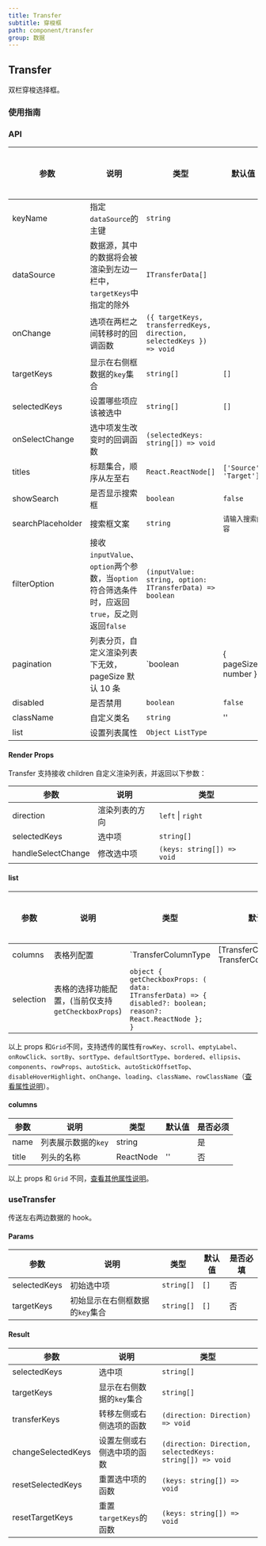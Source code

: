 ```yaml
---
title: Transfer
subtitle: 穿梭框
path: component/transfer
group: 数据
---
```


## Transfer

双栏穿梭选择框。

### 使用指南

### API

| 参数              | 说明                                                                                          | 类型                                                                 | 默认值                 | 备选值 | 是否必填 |
| ----------------- | --------------------------------------------------------------------------------------------- | -------------------------------------------------------------------- | ---------------------- | ------ | -------- |
| keyName           | 指定`dataSource`的主键                                                                        | `string`                                                             |                        |        | 是       |
| dataSource        | 数据源，其中的数据将会被渲染到左边一栏中，`targetKeys`中指定的除外                            | `ITransferData[]`                                                    |                        |        | 是       |
| onChange          | 选项在两栏之间转移时的回调函数                                                                | `({ targetKeys, transferredKeys, direction, selectedKeys }) => void` |                        |        | 是       |
| targetKeys        | 显示在右侧框数据的`key`集合                                                                   | `string[]`                                                           | `[]`                   |        | 否       |
| selectedKeys      | 设置哪些项应该被选中                                                                          | `string[]`                                                           | `[]`                   |        | 否       |
| onSelectChange    | 选中项发生改变时的回调函数                                                                    | `(selectedKeys: string[]) => void`                                   |                        |        | 否       |
| titles            | 标题集合，顺序从左至右                                                                        | `React.ReactNode[]`                                                  | `['Source', 'Target']` |        | 否       |
| showSearch        | 是否显示搜索框                                                                                | `boolean`                                                            | `false`                | `true` | 否       |
| searchPlaceholder | 搜索框文案                                                                                    | `string`                                                             | `请输入搜索内容`       |        | 否       |
| filterOption      | 接收`inputValue`、`option`两个参数，当`option`符合筛选条件时，应返回`true`，反之则返回`false` | `(inputValue: string, option: ITransferData) => boolean`             |                        |        | 否       |
| pagination        | 列表分页，自定义渲染列表下无效，pageSize 默认 10 条                                           | `boolean | { pageSize: number }`                                     | `false`                |        | 否       |
| disabled          | 是否禁用                                                                                      | `boolean`                                                            | `false`                | `true` | 否       |
| className         | 自定义类名                                                                                    | `string`                                                             | ''                     |        | 否       |
| list              | 设置列表属性                                                                                  | `Object ListType`                                                    |                        |        | 否       |

#### Render Props

Transfer 支持接收 children 自定义渲染列表，并返回以下参数：

| 参数               | 说明           | 类型                       |
| ------------------ | -------------- | -------------------------- |
| direction          | 渲染列表的方向 | `left` \| `right`          |
| selectedKeys       | 选中项         | `string[]`                 |  |
| handleSelectChange | 修改选中项     | `(keys: string[]) => void` |

#### list

| 参数      | 说明                                               | 类型                                                                                                       | 默认值 | 备选值 | 是否必填 |
| --------- | -------------------------------------------------- | ---------------------------------------------------------------------------------------------------------- | ------ | ------ | -------- |
| columns   | 表格列配置                                         | `TransferColumnType | [TransferColumnType, TransferColumnType]`                                            |        |        | 是       |
| selection | 表格的选择功能配置，(当前仅支持`getCheckboxProps`) | `object { getCheckboxProps: ( data: ITransferData) => { disabled?: boolean; reason?: React.ReactNode }; }` |        |        | 否       |

以上 props 和`Grid`不同，支持透传的属性有`rowKey`、`scroll`、`emptyLabel`、`onRowClick`、`sortBy`、`sortType`、`defaultSortType`、`bordered`、`ellipsis`、`components`、`rowProps`、`autoStick`、`autoStickOffsetTop`、`disableHoverHighlight`、`onChange`、`loading`、`className`、`rowClassName`（[查看属性说明](https://youzan.github.io/zent/zh/component/grid#api)）。

#### columns

| 参数  | 说明                | 类型      | 默认值 | 是否必须 |
| ----- | ------------------- | --------- | ------ | -------- |
| name  | 列表展示数据的`key` | string    |        | 是       |
| title | 列头的名称          | ReactNode | ''     | 否       |

以上 props 和 `Grid` 不同，[查看其他属性说明](https://youzan.github.io/zent/zh/component/grid#columns)。

### useTransfer

传送左右两边数据的 hook。

#### Params

| 参数         | 说明                            | 类型       | 默认值 | 是否必填 |
| ------------ | ------------------------------- | ---------- | ------ | -------- |
| selectedKeys | 初始选中项                      | `string[]` | `[]`   | 否       |
| targetKeys   | 初始显示在右侧框数据的`key`集合 | `string[]` | `[]`   | 否       |

#### Result

| 参数               | 说明                       | 类型                                                     |
| ------------------ | -------------------------- | -------------------------------------------------------- |
| selectedKeys       | 选中项                     | `string[]`                                               |
| targetKeys         | 显示在右侧数据的`key`集合  | `string[]`                                               |
| transferKeys       | 转移左侧或右侧选项的函数   | `(direction: Direction) => void`                         |
| changeSelectedKeys | 设置左侧或右侧选中项的函数 | `(direction: Direction, selectedKeys: string[]) => void` |
| resetSelectedKeys  | 重置选中项的函数           | `(keys: string[]) => void`                               |
| resetTargetKeys    | 重置`targetKeys`的函数     | `(keys: string[]) => void`                               |
